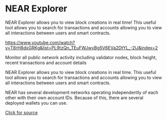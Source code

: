 # NEAR Explorer

NEAR Explorer allows you to view block creations in real time! This useful tool allows you to search for transactions and accounts allowing you to view all interactions between users and smart contracts.


https://www.youtube.com/watch?v=T8rH8dxGRKg&list=PL9tzQn_TEuFWJwvBg5V6EVa2DtYL_-2lJ&index=2

Monitor all public network activity including validator nodes, block height, recent transactions and account details

NEAR Explorer allows you to view block creations in real time. This useful tool allows you to search for transactions and accounts allowing you to view all interactions between users and smart contracts.

NEAR has several development networks operating independently of each other with their own account IDs. Because of this, there are several deployed wallets you can use.

[Click for source](https://docs.google.com/presentation/d/14bbrw7JmErE_fZmF242VR7wvnznX6XBQ9BB6glUFuMk/edit#slide=id.g1090a06f1f3_0_475)
